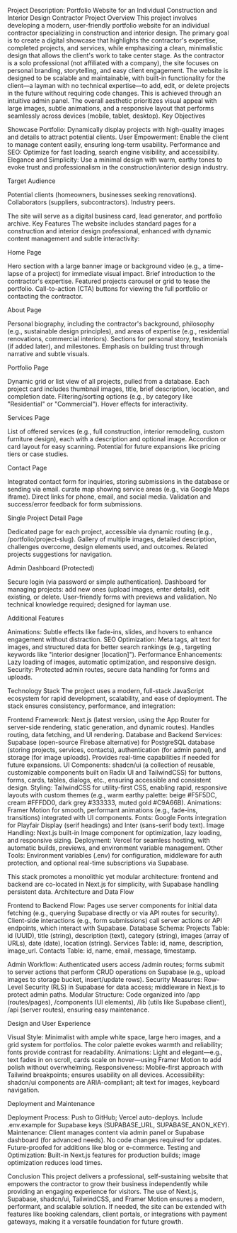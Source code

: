 Project Description: Portfolio Website for an Individual Construction and Interior Design Contractor
Project Overview
This project involves developing a modern, user-friendly portfolio website for an individual contractor specializing in construction and interior design. The primary goal is to create a digital showcase that highlights the contractor's expertise, completed projects, and services, while emphasizing a clean, minimalistic design that allows the client's work to take center stage. As the contractor is a solo professional (not affiliated with a company), the site focuses on personal branding, storytelling, and easy client engagement.
The website is designed to be scalable and maintainable, with built-in functionality for the client—a layman with no technical expertise—to add, edit, or delete projects in the future without requiring code changes. This is achieved through an intuitive admin panel. The overall aesthetic prioritizes visual appeal with large images, subtle animations, and a responsive layout that performs seamlessly across devices (mobile, tablet, desktop).
Key Objectives

Showcase Portfolio: Dynamically display projects with high-quality images and details to attract potential clients.
User Empowerment: Enable the client to manage content easily, ensuring long-term usability.
Performance and SEO: Optimize for fast loading, search engine visibility, and accessibility.
Elegance and Simplicity: Use a minimal design with warm, earthy tones to evoke trust and professionalism in the construction/interior design industry.

Target Audience

Potential clients (homeowners, businesses seeking renovations).
Collaborators (suppliers, subcontractors).
Industry peers.

The site will serve as a digital business card, lead generator, and portfolio archive.
Key Features
The website includes standard pages for a construction and interior design professional, enhanced with dynamic content management and subtle interactivity:

Home Page

Hero section with a large banner image or background video (e.g., a time-lapse of a project) for immediate visual impact.
Brief introduction to the contractor's expertise.
Featured projects carousel or grid to tease the portfolio.
Call-to-action (CTA) buttons for viewing the full portfolio or contacting the contractor.


About Page

Personal biography, including the contractor's background, philosophy (e.g., sustainable design principles), and areas of expertise (e.g., residential renovations, commercial interiors).
Sections for personal story, testimonials (if added later), and milestones.
Emphasis on building trust through narrative and subtle visuals.


Portfolio Page

Dynamic grid or list view of all projects, pulled from a database.
Each project card includes thumbnail images, title, brief description, location, and completion date.
Filtering/sorting options (e.g., by category like "Residential" or "Commercial").
Hover effects for interactivity.


Services Page

List of offered services (e.g., full construction, interior remodeling, custom furniture design), each with a description and optional image.
Accordion or card layout for easy scanning.
Potential for future expansions like pricing tiers or case studies.


Contact Page

Integrated contact form for inquiries, storing submissions in the database or sending via email.
curate map showing service areas (e.g., via Google Maps iframe).
Direct links for phone, email, and social media.
Validation and success/error feedback for form submissions.


Single Project Detail Page

Dedicated page for each project, accessible via dynamic routing (e.g., /portfolio/project-slug).
Gallery of multiple images, detailed description, challenges overcome, design elements used, and outcomes.
Related projects suggestions for navigation.


Admin Dashboard (Protected)

Secure login (via password or simple authentication).
Dashboard for managing projects: add new ones (upload images, enter details), edit existing, or delete.
User-friendly forms with previews and validation.
No technical knowledge required; designed for layman use.



Additional Features

Animations: Subtle effects like fade-ins, slides, and hovers to enhance engagement without distraction.
SEO Optimization: Meta tags, alt text for images, and structured data for better search rankings (e.g., targeting keywords like "interior designer [location]").
Performance Enhancements: Lazy loading of images, automatic optimization, and responsive design.
Security: Protected admin routes, secure data handling for forms and uploads.

Technology Stack
The project uses a modern, full-stack JavaScript ecosystem for rapid development, scalability, and ease of deployment. The stack ensures consistency, performance, and integration:

Frontend Framework: Next.js (latest version, using the App Router for server-side rendering, static generation, and dynamic routes). Handles routing, data fetching, and UI rendering.
Database and Backend Services: Supabase (open-source Firebase alternative) for PostgreSQL database (storing projects, services, contacts), authentication (for admin panel), and storage (for image uploads). Provides real-time capabilities if needed for future expansions.
UI Components: shadcn/ui (a collection of reusable, customizable components built on Radix UI and TailwindCSS) for buttons, forms, cards, tables, dialogs, etc., ensuring accessible and consistent design.
Styling: TailwindCSS for utility-first CSS, enabling rapid, responsive layouts with custom themes (e.g., warm earthy palette: beige #F5F5DC, cream #FFFDD0, dark grey #333333, muted gold #C9A66B).
Animations: Framer Motion for smooth, performant animations (e.g., fade-ins, transitions) integrated with UI components.
Fonts: Google Fonts integration for Playfair Display (serif headings) and Inter (sans-serif body text).
Image Handling: Next.js built-in Image component for optimization, lazy loading, and responsive sizing.
Deployment: Vercel for seamless hosting, with automatic builds, previews, and environment variable management.
Other Tools: Environment variables (.env) for configuration, middleware for auth protection, and optional real-time subscriptions via Supabase.

This stack promotes a monolithic yet modular architecture: frontend and backend are co-located in Next.js for simplicity, with Supabase handling persistent data.
Architecture and Data Flow

Frontend to Backend Flow: Pages use server components for initial data fetching (e.g., querying Supabase directly or via API routes for security). Client-side interactions (e.g., form submissions) call server actions or API endpoints, which interact with Supabase.
Database Schema:
Projects Table: id (UUID), title (string), description (text), category (string), images (array of URLs), date (date), location (string).
Services Table: id, name, description, image_url.
Contacts Table: id, name, email, message, timestamp.


Admin Workflow: Authenticated users access /admin routes; forms submit to server actions that perform CRUD operations on Supabase (e.g., upload images to storage bucket, insert/update rows).
Security Measures: Row-Level Security (RLS) in Supabase for data access; middleware in Next.js to protect admin paths.
Modular Structure: Code organized into /app (routes/pages), /components (UI elements), /lib (utils like Supabase client), /api (server routes), ensuring easy maintenance.

Design and User Experience

Visual Style: Minimalist with ample white space, large hero images, and a grid system for portfolios. The color palette evokes warmth and reliability; fonts provide contrast for readability.
Animations: Light and elegant—e.g., text fades in on scroll, cards scale on hover—using Framer Motion to add polish without overwhelming.
Responsiveness: Mobile-first approach with Tailwind breakpoints; ensures usability on all devices.
Accessibility: shadcn/ui components are ARIA-compliant; alt text for images, keyboard navigation.

Deployment and Maintenance

Deployment Process: Push to GitHub; Vercel auto-deploys. Include .env.example for Supabase keys (SUPABASE_URL, SUPABASE_ANON_KEY).
Maintenance: Client manages content via admin panel or Supabase dashboard (for advanced needs). No code changes required for updates. Future-proofed for additions like blog or e-commerce.
Testing and Optimization: Built-in Next.js features for production builds; image optimization reduces load times.

Conclusion
This project delivers a professional, self-sustaining website that empowers the contractor to grow their business independently while providing an engaging experience for visitors. The use of Next.js, Supabase, shadcn/ui, TailwindCSS, and Framer Motion ensures a modern, performant, and scalable solution. If needed, the site can be extended with features like booking calendars, client portals, or integrations with payment gateways, making it a versatile foundation for future growth.